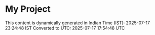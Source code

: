 # My Project

This content is dynamically generated in Indian Time (IST): 2025-07-17 23:24:48 IST
Converted to UTC: 2025-07-17 17:54:48 UTC
